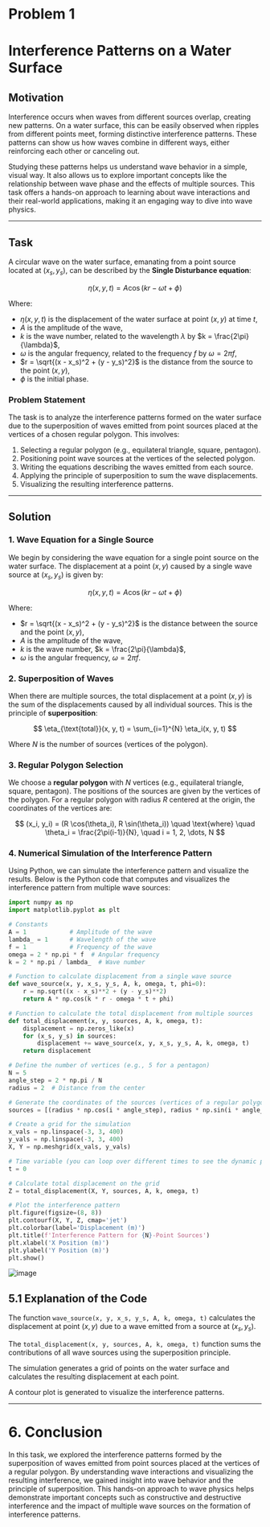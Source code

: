 # Problem 1
# Interference Patterns on a Water Surface

## Motivation

Interference occurs when waves from different sources overlap, creating new patterns. On a water surface, this can be easily observed when ripples from different points meet, forming distinctive interference patterns. These patterns can show us how waves combine in different ways, either reinforcing each other or canceling out.

Studying these patterns helps us understand wave behavior in a simple, visual way. It also allows us to explore important concepts like the relationship between wave phase and the effects of multiple sources. This task offers a hands-on approach to learning about wave interactions and their real-world applications, making it an engaging way to dive into wave physics.

---

## Task

A circular wave on the water surface, emanating from a point source located at $(x_s, y_s)$, can be described by the **Single Disturbance equation**:

$$
\eta(x, y, t) = A \cos(k r - \omega t + \phi)
$$

Where:
- $\eta(x, y, t)$ is the displacement of the water surface at point $(x, y)$ at time $t$,
- $A$ is the amplitude of the wave,
- $k$ is the wave number, related to the wavelength $\lambda$ by $k = \frac{2\pi}{\lambda}$,
- $\omega$ is the angular frequency, related to the frequency $f$ by $\omega = 2\pi f$,
- $r = \sqrt{(x - x_s)^2 + (y - y_s)^2}$ is the distance from the source to the point $(x, y)$,
- $\phi$ is the initial phase.

### Problem Statement

The task is to analyze the interference patterns formed on the water surface due to the superposition of waves emitted from point sources placed at the vertices of a chosen regular polygon. This involves:

1. Selecting a regular polygon (e.g., equilateral triangle, square, pentagon).
2. Positioning point wave sources at the vertices of the selected polygon.
3. Writing the equations describing the waves emitted from each source.
4. Applying the principle of superposition to sum the wave displacements.
5. Visualizing the resulting interference patterns.

---

## Solution

### 1. Wave Equation for a Single Source

We begin by considering the wave equation for a single point source on the water surface. The displacement at a point $(x, y)$ caused by a single wave source at $(x_s, y_s)$ is given by:

$$
\eta(x, y, t) = A \cos(k r - \omega t + \phi)
$$

Where:
- $r = \sqrt{(x - x_s)^2 + (y - y_s)^2}$ is the distance between the source and the point $(x, y)$,
- $A$ is the amplitude of the wave,
- $k$ is the wave number, $k = \frac{2\pi}{\lambda}$,
- $\omega$ is the angular frequency, $\omega = 2\pi f$.

### 2. Superposition of Waves

When there are multiple sources, the total displacement at a point $(x, y)$ is the sum of the displacements caused by all individual sources. This is the principle of **superposition**:

$$
\eta_{\text{total}}(x, y, t) = \sum_{i=1}^{N} \eta_i(x, y, t)
$$

Where $N$ is the number of sources (vertices of the polygon).

### 3. Regular Polygon Selection

We choose a **regular polygon** with $N$ vertices (e.g., equilateral triangle, square, pentagon). The positions of the sources are given by the vertices of the polygon. For a regular polygon with radius $R$ centered at the origin, the coordinates of the vertices are:

$$
(x_i, y_i) = (R \cos(\theta_i), R \sin(\theta_i)) \quad \text{where} \quad \theta_i = \frac{2\pi(i-1)}{N}, \quad i = 1, 2, \dots, N
$$

### 4. Numerical Simulation of the Interference Pattern

Using Python, we can simulate the interference pattern and visualize the results. Below is the Python code that computes and visualizes the interference pattern from multiple wave sources:

```python
import numpy as np
import matplotlib.pyplot as plt

# Constants
A = 1            # Amplitude of the wave
lambda_ = 1      # Wavelength of the wave
f = 1            # Frequency of the wave
omega = 2 * np.pi * f  # Angular frequency
k = 2 * np.pi / lambda_  # Wave number

# Function to calculate displacement from a single wave source
def wave_source(x, y, x_s, y_s, A, k, omega, t, phi=0):
    r = np.sqrt((x - x_s)**2 + (y - y_s)**2)
    return A * np.cos(k * r - omega * t + phi)

# Function to calculate the total displacement from multiple sources
def total_displacement(x, y, sources, A, k, omega, t):
    displacement = np.zeros_like(x)
    for (x_s, y_s) in sources:
        displacement += wave_source(x, y, x_s, y_s, A, k, omega, t)
    return displacement

# Define the number of vertices (e.g., 5 for a pentagon)
N = 5
angle_step = 2 * np.pi / N
radius = 2  # Distance from the center

# Generate the coordinates of the sources (vertices of a regular polygon)
sources = [(radius * np.cos(i * angle_step), radius * np.sin(i * angle_step)) for i in range(N)]

# Create a grid for the simulation
x_vals = np.linspace(-3, 3, 400)
y_vals = np.linspace(-3, 3, 400)
X, Y = np.meshgrid(x_vals, y_vals)

# Time variable (you can loop over different times to see the dynamic patterns)
t = 0

# Calculate total displacement on the grid
Z = total_displacement(X, Y, sources, A, k, omega, t)

# Plot the interference pattern
plt.figure(figsize=(8, 8))
plt.contourf(X, Y, Z, cmap='jet')
plt.colorbar(label='Displacement (m)')
plt.title(f'Interference Pattern for {N}-Point Sources')
plt.xlabel('X Position (m)')
plt.ylabel('Y Position (m)')
plt.show()
```
![image](https://github.com/user-attachments/assets/99aa2f8b-9c47-41d1-b3fc-ffe6936c51fb)

## 5.1 Explanation of the Code

The function `wave_source(x, y, x_s, y_s, A, k, omega, t)` calculates the displacement at point $(x, y)$ due to a wave emitted from a source at $(x_s, y_s)$.

The `total_displacement(x, y, sources, A, k, omega, t)` function sums the contributions of all wave sources using the superposition principle.

The simulation generates a grid of points on the water surface and calculates the resulting displacement at each point.

A contour plot is generated to visualize the interference patterns.

---

# 6. Conclusion

In this task, we explored the interference patterns formed by the superposition of waves emitted from point sources placed at the vertices of a regular polygon. By understanding wave interactions and visualizing the resulting interference, we gained insight into wave behavior and the principle of superposition. This hands-on approach to wave physics helps demonstrate important concepts such as constructive and destructive interference and the impact of multiple wave sources on the formation of interference patterns.
